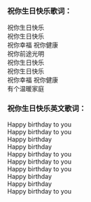

### 祝你生日快乐歌词：

祝你生日快乐  
祝你生日快乐  
祝你幸福 祝你健康  
祝你前途光明  
祝你生日快乐  
祝你生日快乐  
祝你幸福 祝你健康  
有个温暖家庭

### 祝你生日快乐英文歌词：

Happy birthday to you  
Happy birthday to you  
Happy birthday  
Happy birthday  
Happy birthday to you  
Happy birthday to you  
Happy birthday to you  
Happy birthday  
Happy birthday  
Happy birthday to you

